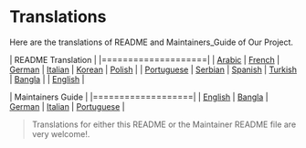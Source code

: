 # Translations

Here are the translations of README and Maintainers_Guide of Our Project.

| README Translation |
|====================|
| [Arabic](README/ARABIC.md) | [French](README/FRENCH.md) | [German](README/German.md) | [Italian](README/ITALIAN.md) | [Korean](README/KOREAN.md) | [Polish](README/POLISH.md) |
| [Portuguese](README/PORTUGUESE.md) | [Serbian](README/SERBIAN.md) | [Spanish](README/SPANISH.md) | [Turkish](README/TURKISH.md) | [Bangla](README/BANGLA.md) |
| [English](../README.md) |

| Maintainers Guide |
|===================|
| [English](../maintainer_guide.md) | [Bangla](maintainer_guide/maintainer_guide_bangla.md) | [German](maintainer_guide/maintainer_guide_german.md) | [Italian](maintainer_guide/maintainer_guide_italian.md) | [Portuguese](maintainer_guide/maintainer_guide_portuguese.md) |

> Translations for either this README or the Maintainer README file are very welcome!.
